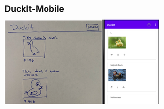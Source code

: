 # DuckIt-Mobile

![Output sample](https://github.com/jeffreyliu8/DuckIt-Mobile/blob/main/screenshot.png)
